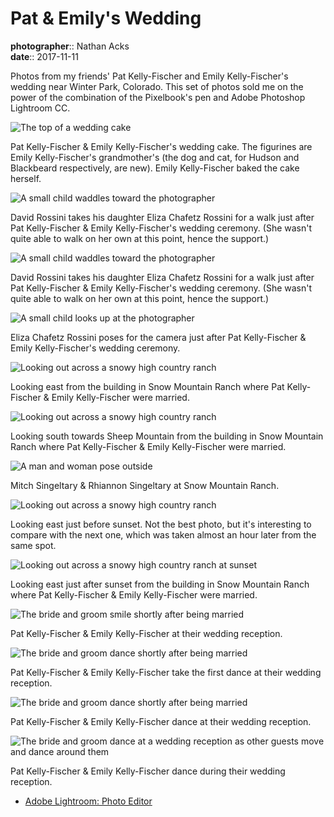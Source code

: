# Pat & Emily's Wedding

**photographer**:: Nathan Acks  
**date**:: 2017-11-11

Photos from my friends' Pat Kelly-Fischer and Emily Kelly-Fischer's wedding near Winter Park, Colorado. This set of photos sold me on the power of the combination of the Pixelbook's pen and Adobe Photoshop Lightroom CC.

![The top of a wedding cake](assets/2017-11-11-pat-and-emilys-wedding-01.webp)

Pat Kelly-Fischer & Emily Kelly-Fischer's wedding cake. The figurines are Emily Kelly-Fischer's grandmother's (the dog and cat, for Hudson and Blackbeard respectively, are new). Emily Kelly-Fischer baked the cake herself.

![A small child waddles toward the photographer](assets/2017-11-11-pat-and-emilys-wedding-02.webp)

David Rossini takes his daughter Eliza Chafetz Rossini for a walk just after Pat Kelly-Fischer & Emily Kelly-Fischer's wedding ceremony. (She wasn't quite able to walk on her own at this point, hence the support.)

![A small child waddles toward the photographer](assets/2017-11-11-pat-and-emilys-wedding-03.webp)

David Rossini takes his daughter Eliza Chafetz Rossini for a walk just after Pat Kelly-Fischer & Emily Kelly-Fischer's wedding ceremony. (She wasn't quite able to walk on her own at this point, hence the support.)

![A small child looks up at the photographer](assets/2017-11-11-pat-and-emilys-wedding-04.webp)

Eliza Chafetz Rossini poses for the camera just after Pat Kelly-Fischer & Emily Kelly-Fischer's wedding ceremony.

![Looking out across a snowy high country ranch](assets/2017-11-11-pat-and-emilys-wedding-05.webp)

Looking east from the building in Snow Mountain Ranch where Pat Kelly-Fischer & Emily Kelly-Fischer were married.

![Looking out across a snowy high country ranch](assets/2017-11-11-pat-and-emilys-wedding-06.webp)

Looking south towards Sheep Mountain from the building in Snow Mountain Ranch where Pat Kelly-Fischer & Emily Kelly-Fischer were married.

![A man and woman pose outside](assets/2017-11-11-pat-and-emilys-wedding-07.webp)

Mitch Singeltary & Rhiannon Singeltary at Snow Mountain Ranch.

![Looking out across a snowy high country ranch](assets/2017-11-11-pat-and-emilys-wedding-08.webp)

Looking east just before sunset. Not the best photo, but it's interesting to compare with the next one, which was taken almost an hour later from the same spot.

![Looking out across a snowy high country ranch at sunset](../photography/assets/2017-11-11-snow-mountain-ranch.webp)

Looking east just after sunset from the building in Snow Mountain Ranch where Pat Kelly-Fischer & Emily Kelly-Fischer were married.

![The bride and groom smile shortly after being married](assets/2017-11-11-pat-and-emilys-wedding-10.webp)

Pat Kelly-Fischer & Emily Kelly-Fischer at their wedding reception.

![The bride and groom dance shortly after being married](assets/2017-11-11-pat-and-emilys-wedding-11.webp)

Pat Kelly-Fischer & Emily Kelly-Fischer take the first dance at their wedding reception.

![The bride and groom dance shortly after being married](assets/2017-11-11-pat-and-emilys-wedding-12.webp)

Pat Kelly-Fischer & Emily Kelly-Fischer dance at their wedding reception.

![The bride and groom dance at a wedding reception as other guests move and dance around them](assets/2017-11-11-pat-and-emilys-wedding-13.webp)

Pat Kelly-Fischer & Emily Kelly-Fischer dance during their wedding reception.

* [Adobe Lightroom: Photo Editor](https://play.google.com/store/apps/details?id=com.adobe.lrmobile)
